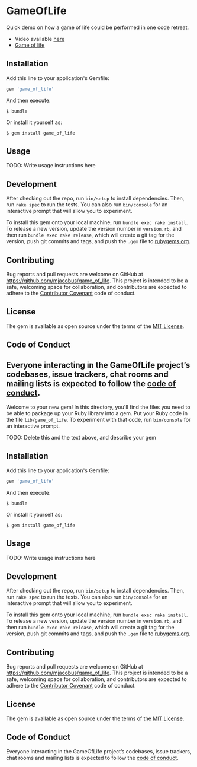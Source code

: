 # GameOfLife

Quick demo on how a game of life could be performed in one code retreat.

- Video available [here](https://www.youtube.com/watch?v=ph37hnIRnkE&feature=youtu.be)
- [Game of life](https://en.wikipedia.org/wiki/Conway%27s_Game_of_Life)

## Installation

Add this line to your application's Gemfile:

```ruby
gem 'game_of_life'
```

And then execute:

    $ bundle

Or install it yourself as:

    $ gem install game_of_life

## Usage

TODO: Write usage instructions here

## Development

After checking out the repo, run `bin/setup` to install dependencies. Then, run `rake spec` to run the tests. You can also run `bin/console` for an interactive prompt that will allow you to experiment.

To install this gem onto your local machine, run `bundle exec rake install`. To release a new version, update the version number in `version.rb`, and then run `bundle exec rake release`, which will create a git tag for the version, push git commits and tags, and push the `.gem` file to [rubygems.org](https://rubygems.org).

## Contributing

Bug reports and pull requests are welcome on GitHub at https://github.com/mjacobus/game_of_life. This project is intended to be a safe, welcoming space for collaboration, and contributors are expected to adhere to the [Contributor Covenant](http://contributor-covenant.org) code of conduct.

## License

The gem is available as open source under the terms of the [MIT License](https://opensource.org/licenses/MIT).

## Code of Conduct

Everyone interacting in the GameOfLife project’s codebases, issue trackers, chat rooms and mailing lists is expected to follow the [code of conduct](https://github.com/mjacobus/game_of_life/blob/master/CODE_OF_CONDUCT.md).
- 

Welcome to your new gem! In this directory, you'll find the files you need to be able to package up your Ruby library into a gem. Put your Ruby code in the file `lib/game_of_life`. To experiment with that code, run `bin/console` for an interactive prompt.

TODO: Delete this and the text above, and describe your gem

## Installation

Add this line to your application's Gemfile:

```ruby
gem 'game_of_life'
```

And then execute:

    $ bundle

Or install it yourself as:

    $ gem install game_of_life

## Usage

TODO: Write usage instructions here

## Development

After checking out the repo, run `bin/setup` to install dependencies. Then, run `rake spec` to run the tests. You can also run `bin/console` for an interactive prompt that will allow you to experiment.

To install this gem onto your local machine, run `bundle exec rake install`. To release a new version, update the version number in `version.rb`, and then run `bundle exec rake release`, which will create a git tag for the version, push git commits and tags, and push the `.gem` file to [rubygems.org](https://rubygems.org).

## Contributing

Bug reports and pull requests are welcome on GitHub at https://github.com/mjacobus/game_of_life. This project is intended to be a safe, welcoming space for collaboration, and contributors are expected to adhere to the [Contributor Covenant](http://contributor-covenant.org) code of conduct.

## License

The gem is available as open source under the terms of the [MIT License](https://opensource.org/licenses/MIT).

## Code of Conduct

Everyone interacting in the GameOfLife project’s codebases, issue trackers, chat rooms and mailing lists is expected to follow the [code of conduct](https://github.com/mjacobus/game_of_life/blob/master/CODE_OF_CONDUCT.md).
